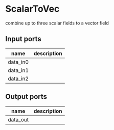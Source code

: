 ScalarToVec
===========
combine up to three scalar fields to a vector field

Input ports
-----------
|name|description|
|-|-|
|data_in0||
|data_in1||
|data_in2||

Output ports
------------
|name|description|
|-|-|
|data_out||
